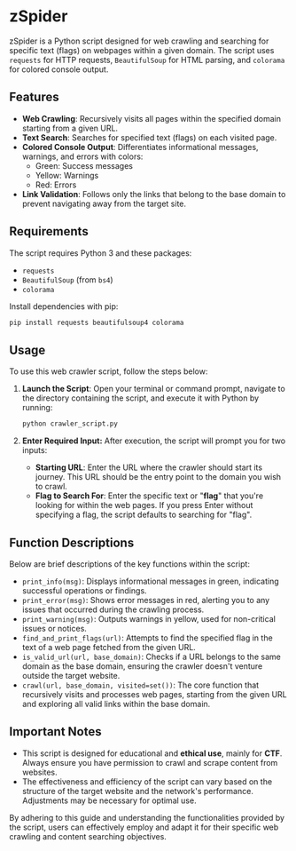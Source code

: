 # zSpider

zSpider is a Python script designed for web crawling and searching for specific text (flags) on webpages within a given domain. The script uses `requests` for HTTP requests, `BeautifulSoup` for HTML parsing, and `colorama` for colored console output.

## Features

- **Web Crawling**: Recursively visits all pages within the specified domain starting from a given URL.
- **Text Search**: Searches for specified text (flags) on each visited page.
- **Colored Console Output**: Differentiates informational messages, warnings, and errors with colors:
  - Green: Success messages
  - Yellow: Warnings
  - Red: Errors
- **Link Validation**: Follows only the links that belong to the base domain to prevent navigating away from the target site.

## Requirements

The script requires Python 3 and these packages:
- `requests`
- `BeautifulSoup` (from `bs4`)
- `colorama`

Install dependencies with pip:
```bash
pip install requests beautifulsoup4 colorama
```
## Usage

To use this web crawler script, follow the steps below:

1. **Launch the Script**: 
   Open your terminal or command prompt, navigate to the directory containing the script, and execute it with Python by running:
	  ```sh
   python crawler_script.py
	```
2.	**Enter Required Input:**
	After execution, the script will prompt you for two inputs:

	-   **Starting URL**: Enter the URL where the crawler should start its journey. This URL should be the entry point to the domain you wish to crawl.
	-   **Flag to Search For**: Enter the specific text or "**flag**" that you're looking for within the web pages. If you press Enter without specifying a flag, the script defaults to searching for "flag".

## Function Descriptions

Below are brief descriptions of the key functions within the script:

-   `print_info(msg)`: Displays informational messages in green, indicating successful operations or findings.
-   `print_error(msg)`: Shows error messages in red, alerting you to any issues that occurred during the crawling process.
-   `print_warning(msg)`: Outputs warnings in yellow, used for non-critical issues or notices.
-   `find_and_print_flags(url)`: Attempts to find the specified flag in the text of a web page fetched from the given URL.
-   `is_valid_url(url, base_domain)`: Checks if a URL belongs to the same domain as the base domain, ensuring the crawler doesn't venture outside the target website.
-   `crawl(url, base_domain, visited=set())`: The core function that recursively visits and processes web pages, starting from the given URL and exploring all valid links within the base domain.

## Important Notes

-   This script is designed for educational and **ethical use**, mainly for **CTF**. Always ensure you have permission to crawl and scrape content from websites.
-   The effectiveness and efficiency of the script can vary based on the structure of the target website and the network's performance. Adjustments may be necessary for optimal use.

By adhering to this guide and understanding the functionalities provided by the script, users can effectively employ and adapt it for their specific web crawling and content searching objectives.
